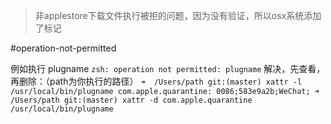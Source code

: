 
>非applestore下载文件执行被拒的问题，因为没有验证，所以osx系统添加了标记

#operation-not-permitted

例如执行 plugname
`
zsh: operation not permitted: plugname
`
解决，先查看，再删除：（path为你执行的路径）
`
➜  /Users/path git:(master) xattr -l /usr/local/bin/plugname
com.apple.quarantine: 0086;583e9a2b;WeChat;
➜  /Users/path git:(master) xattr -d com.apple.quarantine /usr/local/bin/plugname
`

